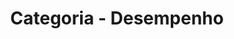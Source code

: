 ---
layout: blog_categories
tag: performace
title: Categoria - Desempenho
permalink: /categories/desempenho/
---